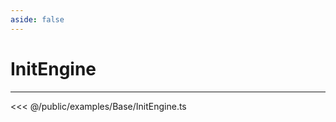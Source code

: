 ```yaml
---
aside: false
---
```


# InitEngine
---
<Demo src="/examples/Base/InitEngine.ts" :code="false" :height="700"></Demo>

<<< @/public/examples/Base/InitEngine.ts